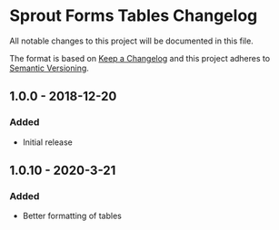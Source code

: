 # Sprout Forms Tables Changelog

All notable changes to this project will be documented in this file.

The format is based on [Keep a Changelog](http://keepachangelog.com/) and this project adheres to [Semantic Versioning](http://semver.org/).

## 1.0.0 - 2018-12-20
### Added
- Initial release

## 1.0.10 - 2020-3-21
### Added
- Better formatting of tables
